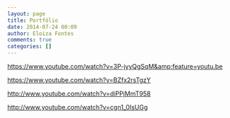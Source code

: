 ```yaml
---
layout: page
title: Portfólio
date: 2014-07-24 00:09
author: Eloiza Fontes
comments: true
categories: []
---
```

https://www.youtube.com/watch?v=3P-jyyQgSqM&amp;feature=youtu.be

https://www.youtube.com/watch?v=BZfx2rsTgzY

http://www.youtube.com/watch?v=diPPjMmT958

http://www.youtube.com/watch?v=cgn1_0IsUGg
